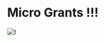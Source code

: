 # Micro Grants !!!
![t](https://i.pinimg.com/originals/ba/92/7f/ba927ff34cd961ce2c184d47e8ead9f6.jpg)
